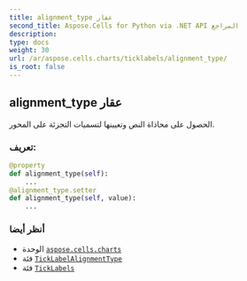 ```yaml
---
title: alignment_type عقار
second_title: Aspose.Cells for Python via .NET API المراجع
description:
type: docs
weight: 30
url: /ar/aspose.cells.charts/ticklabels/alignment_type/
is_root: false
---
```

##  alignment_type عقار

الحصول على محاذاة النص وتعيينها لتسميات التجزئة على المحور.
###  تعريف:
```python
@property
def alignment_type(self):
    ...
@alignment_type.setter
def alignment_type(self, value):
    ...
```

###  أنظر أيضا
* الوحدة [`aspose.cells.charts`](../../)
* فئة [`TickLabelAlignmentType`](/cells/python-net/ar/aspose.cells.charts/ticklabelalignmenttype)
* فئة [`TickLabels`](/cells/python-net/ar/aspose.cells.charts/ticklabels)

